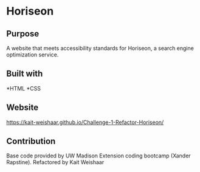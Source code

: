 # Horiseon

## Purpose
A website that meets accessibility standards for Horiseon, a search engine optimization service. 


## Built with
*HTML
*CSS

## Website
https://kait-weishaar.github.io/Challenge-1-Refactor-Horiseon/

## Contribution
Base code provided by UW Madison Extension coding bootcamp (Xander Rapstine).
Refactored by Kait Weishaar
